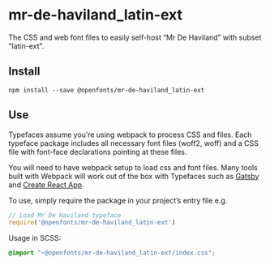 
# mr-de-haviland_latin-ext

The CSS and web font files to easily self-host “Mr De Haviland” with subset "latin-ext".

## Install

`npm install --save @openfonts/mr-de-haviland_latin-ext`

## Use

Typefaces assume you’re using webpack to process CSS and files. Each typeface
package includes all necessary font files (woff2, woff) and a CSS file with
font-face declarations pointing at these files.

You will need to have webpack setup to load css and font files. Many tools built
with Webpack will work out of the box with Typefaces such as [Gatsby](https://github.com/gatsbyjs/gatsby)
and [Create React App](https://github.com/facebookincubator/create-react-app).

To use, simply require the package in your project’s entry file e.g.

```javascript
// Load Mr De Haviland typeface
require('@openfonts/mr-de-haviland_latin-ext')
```

Usage in SCSS:
```scss
@import "~@openfonts/mr-de-haviland_latin-ext/index.css";
```
